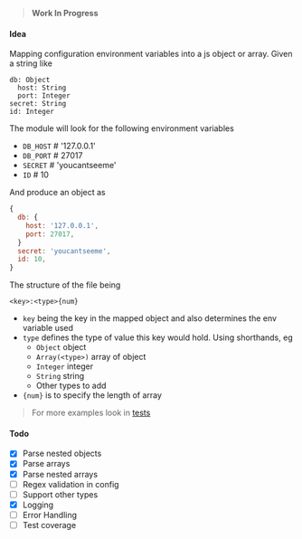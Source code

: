 > **Work In Progress**

#### Idea

Mapping configuration environment variables into a js object or array. Given a string like

```
db: Object
  host: String
  port: Integer
secret: String
id: Integer
```

The module will look for the following environment variables

- `DB_HOST` # '127.0.0.1'
- `DB_PORT` # 27017
- `SECRET` # 'youcantseeme'
- `ID` # 10

And produce an object as

```js
{
  db: {
    host: '127.0.0.1',
    port: 27017,
  }
  secret: 'youcantseeme',
  id: 10,
}
```

The structure of the file being

```
<key>:<type>{num}
```

- `key` being the key in the mapped object and also determines the env variable used
- `type` defines the type of value this key would hold. Using shorthands, eg
  - `Object` object
  - `Array(<type>)` array of object
  - `Integer` integer
  - `String` string
  - Other types to add
- `{num}` is to specify the length of array

> For more examples look in [tests](./tests/peg.spec.js)

#### Todo

- [x] Parse nested objects
- [x] Parse arrays
- [x] Parse nested arrays
- [ ] Regex validation in config
- [ ] Support other types
- [x] Logging
- [ ] Error Handling
- [ ] Test coverage